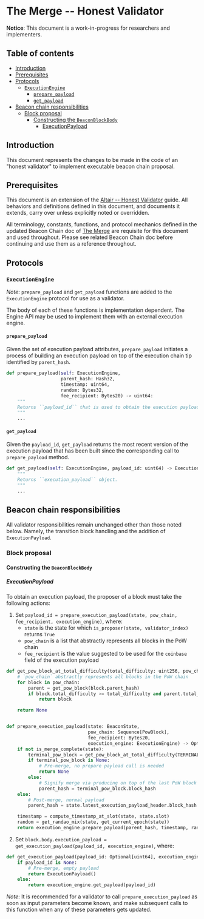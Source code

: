 # The Merge -- Honest Validator

**Notice**: This document is a work-in-progress for researchers and implementers.

## Table of contents

<!-- TOC -->
<!-- START doctoc generated TOC please keep comment here to allow auto update -->
<!-- DON'T EDIT THIS SECTION, INSTEAD RE-RUN doctoc TO UPDATE -->

- [Introduction](#introduction)
- [Prerequisites](#prerequisites)
- [Protocols](#protocols)
  - [`ExecutionEngine`](#executionengine)
    - [`prepare_payload`](#prepare_payload)
    - [`get_payload`](#get_payload)
- [Beacon chain responsibilities](#beacon-chain-responsibilities)
  - [Block proposal](#block-proposal)
    - [Constructing the `BeaconBlockBody`](#constructing-the-beaconblockbody)
      - [ExecutionPayload](#executionpayload)

<!-- END doctoc generated TOC please keep comment here to allow auto update -->
<!-- /TOC -->

## Introduction

This document represents the changes to be made in the code of an "honest validator" to implement executable beacon chain proposal.

## Prerequisites

This document is an extension of the [Altair -- Honest Validator](../altair/validator.md) guide.
All behaviors and definitions defined in this document, and documents it extends, carry over unless explicitly noted or overridden.

All terminology, constants, functions, and protocol mechanics defined in the updated Beacon Chain doc of [The Merge](./beacon-chain.md) are requisite for this document and used throughout.
Please see related Beacon Chain doc before continuing and use them as a reference throughout.

## Protocols

### `ExecutionEngine`

*Note*: `prepare_payload` and `get_payload` functions are added to the `ExecutionEngine` protocol for use as a validator.

The body of each of these functions is implementation dependent.
The Engine API may be used to implement them with an external execution engine.

#### `prepare_payload`

Given the set of execution payload attributes, `prepare_payload` initiates a process of building an execution payload
on top of the execution chain tip identified by `parent_hash`.

```python
def prepare_payload(self: ExecutionEngine,
                    parent_hash: Hash32,
                    timestamp: uint64,
                    random: Bytes32,
                    fee_recipient: Bytes20) -> uint64:
    """
    Returns ``payload_id`` that is used to obtain the execution payload in a subsequent ``get_payload`` call.
    """
    ...
```

#### `get_payload`

Given the `payload_id`, `get_payload` returns the most recent version of the execution payload that
has been built since the corresponding call to `prepare_payload` method.

```python
def get_payload(self: ExecutionEngine, payload_id: uint64) -> ExecutionPayload:
    """
    Returns ``execution_payload`` object.
    """
    ...
```

## Beacon chain responsibilities

All validator responsibilities remain unchanged other than those noted below. Namely, the transition block handling and the addition of `ExecutionPayload`.

### Block proposal

#### Constructing the `BeaconBlockBody`

##### ExecutionPayload

To obtain an execution payload, the proposer of a block must take the following actions:

1. Set `payload_id = prepare_execution_payload(state, pow_chain, fee_recipient, execution_engine)`, where:
    * `state` is the state for which `is_proposer(state, validator_index)` returns `True`
    * `pow_chain` is a list that abstractly represents all blocks in the PoW chain
    * `fee_recipient` is the value suggested to be used for the `coinbase` field of the execution payload

```python
def get_pow_block_at_total_difficulty(total_difficulty: uint256, pow_chain: Sequence[PowBlock]) -> Optional[PowBlock]:
    # `pow_chain` abstractly represents all blocks in the PoW chain
    for block in pow_chain:
        parent = get_pow_block(block.parent_hash)
        if block.total_difficulty >= total_difficulty and parent.total_difficulty < total_difficulty:
            return block

    return None


def prepare_execution_payload(state: BeaconState,
                              pow_chain: Sequence[PowBlock],
                              fee_recipient: Bytes20,
                              execution_engine: ExecutionEngine) -> Optional[uint64]:
    if not is_merge_complete(state):
        terminal_pow_block = get_pow_block_at_total_difficulty(TERMINAL_TOTAL_DIFFICULTY, pow_chain)
        if terminal_pow_block is None:
            # Pre-merge, no prepare payload call is needed
            return None
        else:
            # Signify merge via producing on top of the last PoW block
            parent_hash = terminal_pow_block.block_hash
    else:
        # Post-merge, normal payload
        parent_hash = state.latest_execution_payload_header.block_hash

    timestamp = compute_timestamp_at_slot(state, state.slot)
    random = get_randao_mix(state, get_current_epoch(state))
    return execution_engine.prepare_payload(parent_hash, timestamp, random, fee_recipient)
```

2. Set `block.body.execution_payload = get_execution_payload(payload_id, execution_engine)`, where:

```python
def get_execution_payload(payload_id: Optional[uint64], execution_engine: ExecutionEngine) -> ExecutionPayload:
    if payload_id is None:
        # Pre-merge, empty payload
        return ExecutionPayload()
    else:
        return execution_engine.get_payload(payload_id)
```

*Note*: It is recommended for a validator to call `prepare_execution_payload` as soon as input parameters become known,
and make subsequent calls to this function when any of these parameters gets updated.

